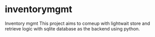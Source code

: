 # inventorymgmt
Inventory mgmt
This project aims to comeup with lightwait store and retrieve logic with sqlite database as the backend using python.
